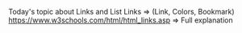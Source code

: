 Today's topic about Links and List
Links => (Link, Colors, Bookmark) 
https://www.w3schools.com/html/html_links.asp => Full explanation